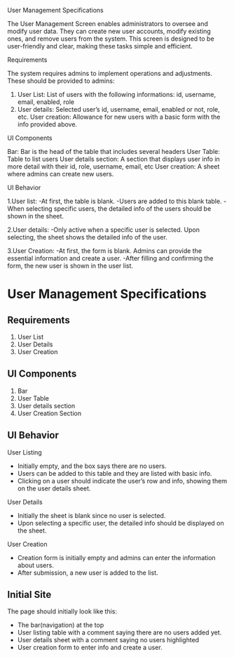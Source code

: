 User Management Specifications

The User Management Screen enables administrators to oversee and modify user data. They can create new user accounts, modify existing ones, and remove users from the system. This screen is designed to be user-friendly and clear, making these tasks simple and efficient.


Requirements

The system requires admins to implement operations and adjustments. These should be provided to admins:
1. User List: List of users with the following informations: id, username, email, enabled, role
2. User details: Selected user’s id, username, email, enabled or not, role, etc.
User creation: Allowance for new users with a basic form with the info provided above.

UI Components

Bar: Bar is the head of the table that includes several headers
User Table: Table to list users
User details section: A section that displays user info in more detail with their id, role, username, email, etc
User creation: A sheet where admins can create new users.


UI Behavior

1.User list:
-At first, the table is blank.
-Users are added to this blank table.
-When selecting specific users, the detailed info of the users should be shown in the sheet.

2.User details: 
-Only active when a specific user is selected. Upon selecting, the sheet shows the detailed info of the user.

3.User Creation: 
-At first, the form is blank. Admins can provide the essential information and create a user.
-After filling and confirming the form, the new user is shown in the user list.



# User Management Specifications

## Requirements

1. User List
2. User Details
3. User Creation

## UI Components

1. Bar
2. User Table
3. User details section
4. User Creation Section

## UI Behavior

User Listing
- Initially empty, and the box says there are no users.
- Users can be added to this table and they are listed with basic info.
- Clicking on a user should indicate the user’s row and info, showing them on the user details sheet.

User Details
- Initially the sheet is blank since no user is selected.
- Upon selecting a specific user, the detailed info should be displayed on the sheet.

User Creation
- Creation form is initially empty and admins can enter the information about users.
- After submission, a new user is added to the list.

## Initial Site

The page should initially look like this:
- The bar(navigation) at the top
- User listing table with a comment saying there are no users added yet.
- User details sheet with a comment saying no users highlighted
- User creation form to enter info and create a user.
